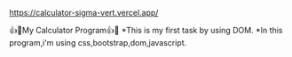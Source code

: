 https://calculator-sigma-vert.vercel.app/

👍🔢My Calculator Program👍💯
*This is my first task by using DOM.
*In this program,i'm using css,bootstrap,dom,javascript.